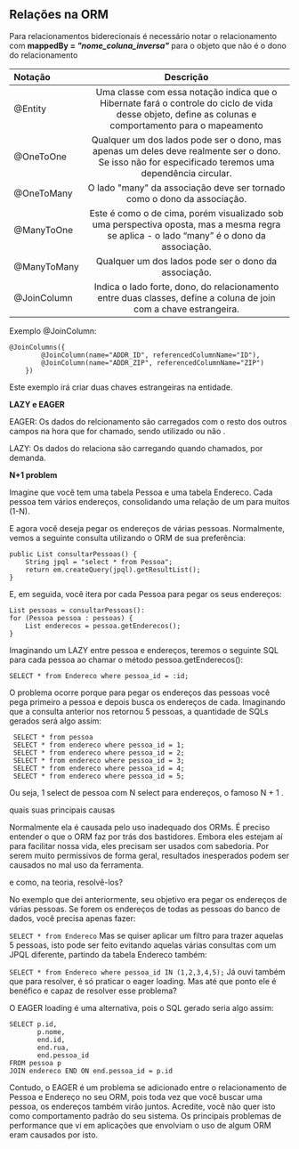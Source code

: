 ## Relações na ORM

Para relacionamentos biderecionais é necessário notar o relacionamento com **mappedBy = *"nome_coluna_inversa"*** para o objeto que não é o dono do relacionamento

| Notação        | Descrição     | 
| :------------- | :----------: | 
|  @Entity       | Uma classe com essa notação indica que o Hibernate fará o controle do ciclo de vida desse objeto, define as colunas e comportamento para o mapeamento <br>    |
| @OneToOne      | Qualquer um dos lados pode ser o dono, mas apenas um deles deve realmente ser o dono. Se isso não for especificado teremos uma dependência circular.  |
| @OneToMany     | O lado "many" da associação deve ser tornado como o dono da associação.  |
| @ManyToOne     | Este é como o de cima, porém visualizado sob uma perspectiva oposta, mas a mesma regra se aplica - o lado “many” é o dono da associação.  |
| @ManyToMany     | Qualquer um dos lados pode ser o dono da associação.  |
| @JoinColumn     | Indica o lado forte, dono, do relacionamento entre duas classes, define a coluna de join com a chave estrangeira. |

Exemplo @JoinColumn: 

<pre><code>@JoinColumns({
        @JoinColumn(name="ADDR_ID", referencedColumnName="ID"),
        @JoinColumn(name="ADDR_ZIP", referencedColumnName="ZIP")
    })</code></pre>

Este exemplo irá criar duas chaves estrangeiras na entidade.
    

**LAZY e EAGER**

EAGER: Os dados do relcionamento são carregados com o resto dos outros campos na hora que for chamado, sendo utilizado ou não .

LAZY: Os dados do relaciona são carregando quando chamados, por demanda.

**N+1 problem**

Imagine que você tem uma tabela Pessoa e uma tabela Endereco. Cada pessoa tem vários endereços, consolidando uma relação de um para muitos (1-N).

E agora você deseja pegar os endereços de várias pessoas. Normalmente, vemos a seguinte consulta utilizando o ORM de sua preferência:

<pre><code>public List<Pessoa> consultarPessoas() {
    String jpql = "select * from Pessoa";
    return em.createQuery(jpql).getResultList();
}</code></pre>

E, em seguida, você itera por cada Pessoa para pegar os seus endereços:

<pre><code>List<Pessoa> pessoas = consultarPessoas():
for (Pessoa pessoa : pessoas) {
    List<Endereco> enderecos = pessoa.getEnderecos();
}</code></pre>

Imaginando um LAZY entre pessoa e endereços, teremos o seguinte SQL para cada pessoa ao chamar o método pessoa.getEnderecos():

``SELECT * from Endereco where pessoa_id = :id;``

O problema ocorre porque para pegar os endereços das pessoas você pega primeiro a pessoa e depois busca os endereços de cada. Imaginando que a consulta anterior nos retornou 5 pessoas, a quantidade de SQLs gerados será algo assim:

<pre><code> SELECT * from pessoa
 SELECT * from endereco where pessoa_id = 1;
 SELECT * from endereco where pessoa_id = 2;
 SELECT * from endereco where pessoa_id = 3;
 SELECT * from endereco where pessoa_id = 4;
 SELECT * from endereco where pessoa_id = 5;</code></pre>

Ou seja, 1 select de pessoa com N select para endereços, o famoso N + 1 .

quais suas principais causas

Normalmente ela é causada pelo uso inadequado dos ORMs. É preciso entender o que o ORM faz por trás dos bastidores. Embora eles estejam aí para facilitar nossa vida, eles precisam ser usados com sabedoria. Por serem muito permissivos de forma geral, resultados inesperados podem ser causados no mal uso da ferramenta.

e como, na teoria, resolvê-los?

No exemplo que dei anteriormente, seu objetivo era pegar os endereços de várias pessoas. Se forem os endereços de todas as pessoas do banco de dados, você precisa apenas fazer:

 ``SELECT * from Endereco``
Mas se quiser aplicar um filtro para trazer aquelas 5 pessoas, isto pode ser feito evitando aquelas várias consultas com um JPQL diferente, partindo da tabela Endereco também:

 ``SELECT * from Endereco where pessoa_id IN (1,2,3,4,5);``
Já ouvi também que para resolver, é só praticar o eager loading. Mas até que ponto ele é benéfico e capaz de resolver esse problema?

O EAGER loading é uma alternativa, pois o SQL gerado seria algo assim:

<pre><code>SELECT p.id,
       p.nome,
       end.id,
       end.rua,
       end.pessoa_id
FROM pessoa p
JOIN endereco END ON end.pessoa_id = p.id</code></pre>
Contudo, o EAGER é um problema se adicionado entre o relacionamento de Pessoa e Endereço no seu ORM, pois toda vez que você buscar uma pessoa, os endereços também virão juntos. Acredite, você não quer isto como comportamento padrão do seu sistema. Os principais problemas de performance que vi em aplicações que envolviam o uso de algum ORM eram causados por isto.


